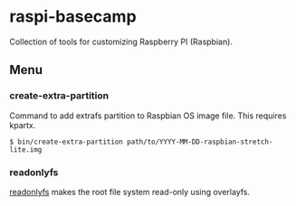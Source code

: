 # raspi-basecamp

Collection of tools for customizing Raspberry PI (Raspbian).


## Menu

### create-extra-partition

Command to add extrafs partition to Raspbian OS image file.
This requires kpartx.

```
$ bin/create-extra-partition path/to/YYYY-MM-DD-raspbian-stretch-lite.img
```

### readonlyfs

[readonlyfs](./readonlyfs/README.md) makes the root file system read-only using overlayfs.
